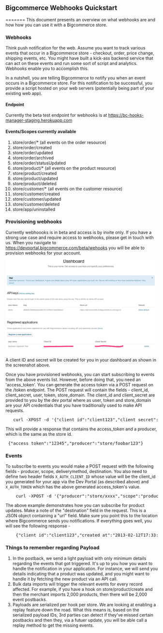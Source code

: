 ## Bigcommerce Webhooks Quickstart
=======
This document presents an overview on what webhooks are and how how you can use it with a Bigcommerce store.

### Webhooks
Think push notification for the web. Assume you want to track various events that occur in a Bigcommerce store - checkout, order, price change, shipping events, etc. You might have built a kick-ass backend service that can act on these events and run some sort of script and analytics. Webhooks enable you to accomplish this.

In a nutshell, you are telling Bigcommerce to notify you when an event occurs in a Bigcommerce store. For this notification to be successful, you provide a script hosted on your web servers (potentially being part of your existing web app).

#### Endpoint
Currently the beta test endpoint for webhooks is at https://bc-hooks-manager-staging.herokuapp.com

#### Events/Scopes currently available
1. store/order/* (all events on the order resource)
2. store/order/created
3. store/order/updated
4. store/order/archived
5. store/order/statusUpdated
6. store/product/* (all events on the product resource)
7. store/product/created
8. store/product/updated
9. store/product/deleted
10. store/customer/* (all events on the customer resource)
10. store/customer/created
11. store/customer/updated
12. store/customer/deleted
13. store/app/uninstalled

### Provisioning webhooks
Currently webhoooks is in beta and access is by invite only. If you have a strong use case and require access to webhooks, please get in touch with us. When you navigate to https://devportal.bigcommerce.com/beta/wehooks you will be able to provision webhooks for your account. 

![Image](images/webhooks_provision.png?raw=true) 

A client ID and secret will be created for you in your dashboard as shown in the screenshot above.

Once you have provisioned webhooks, you can start subscribing to events from the above events list. However, before doing that, you need an 'access_token'. You can generate the access token via a POST request on the /token endpoint. The POST request will contain the fields - client_id, client_secret, user, token, store_domain. The client_id and client_secret are provided to you by the dev portal where as user, token and store_domain are your API credentials that you have traditionally used to make API requests.

<pre>
   curl -XPOST -d '{"client_id":"client123","client_secret":"client123secret","user":"admin","token":"xxxx","store_domain":"https://store-xxxx.mybigcommerce.com"}' https://bc-hooks-manager-staging.herokuapp.com/token 
</pre>

This will provide a response that contains the access_token and a producer, which is the same as the store id.

<pre> {"access_token":"12345","producer":"store/foobar123"} </pre>

### Events

To subscribe to events you would make a POST request with the following fields - producer, scope, deliverymethod, destination. You also need to define two header fields <code>X_AUTH_CLIENT_ID</code> whose value will be the client_id you generated for your app via the Dev Portal (as described above) and <code>X_AUTH_TOKEN</code> which has the above generated access_token's value.

<pre>
    curl -XPOST -d '{"producer":"store/xxxx","scope":"products/*","deliverymethod":"HTTP_POST","destination":{"url":"http://requestb.in/nf4nqbnf"}}' -H 'X_AUTH_CLIENT_ID: client123' -H 'X_AUTH_TOKEN: 12345' https://bc-hooks-manager-staging.herokuapp.com
</pre>

The above example demonstrates how you can subscribe for product updates. Make a note of the "destination" field in the request. This is a JSON object containing a "url" field. Make sure you point this to the location where Bigcommerce sends you notifications. If everything goes well, you will see the following response -

<pre>
    {"client_id":"client123","created_at":"2013-02-12T17:33:04+00:00","deliverymethod":"HTTP_POST","destination":{"url":"http://requestb.in/nf4nqbnf"},"id":33,"producer":"store/xxxx","scope":"products/*","updated_at":"2013-02-12T17:33:04+00:00"}
</pre>

### Things to remember regarding Payload

1. In the postback, we send a light payload with only minimum details regarding the events that got triggered. It's up to you how you want to handle the notification in your application. For instance, we will send you details indicating that a product was updated, and you might want to handle it by fetching the new product via an API call.
2. Bulk data imports will trigger the relevant events for every record affected. For example, if you have a hook on store/product/create and then the merchant imports 2,000 products, then there will be 2,000 event postbacks. 
3. Payloads are serialized per hook per store. We are looking at enabling a replay feature down the road. What this means is, based on the serialized payload IDs, 3rd parties can detect if they've missed certain postbacks and then they, via a futuer update, you will be able call a replay method to get the missing events. 
